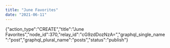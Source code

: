```yaml
---
title: "June Favorites"
date: "2021-06-11"
---
```


{"action\_type":"CREATE","title":"June Favorites","node\_id":370,"relay\_id":"cG9zdDozNzA=","graphql\_single\_name":"post","graphql\_plural\_name":"posts","status":"publish"}
